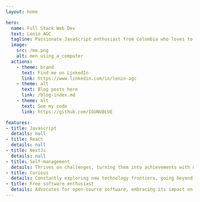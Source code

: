 ```yaml
---
layout: home

hero:
  name: Full Stack Web Dev
  text: Lenin AGC
  tagline: Passionate JavaScript enthusiast from Colombia who loves to create and deliver high-quality products.
  image: 
    src: /me.png
    alt: men_using_a_computer
  actions:
    - theme: brand
      text: Find me on LinkedIn
      link: https://www.linkedin.com/in/lenin-agc
    - theme: alt 
      text: Blog posts here
      link: /blog-index.md
    - theme: alt 
      text: See my code
      link: https://github.com/IGUNUBLUE

features:
- title: Javascript
  details: null
- title: React
  details: null
- title: NextJs
  details: null
- title: Self-management
  details: Thrives on challenges, turning them into achievements with minimal guidance.
- title: Curious
  details: Constantly exploring new technology frontiers, going beyond just programming languages.
- title: Free software enthusiast
  details: Advocates for open-source software, embracing its impact on software innovation.
---
```

